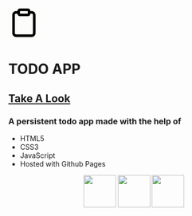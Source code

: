 <p display="flex">

<img src="https://github.com/tharun0120/TODO-JS/blob/main/assets/clipboard.gif" width="65" height="65"/>

# TODO APP

</p>

## <a href="https://tharun0120.github.io/TODO-JS/" target="_blank">Take A Look</a>

### A persistent todo app made with the help of

- HTML5
- CSS3
- JavaScript
- Hosted with Github Pages

<p align="center">
  <img src="https://github.com/tharun0120/tharun0120/blob/main/logos/html5.svg" width="65" height="65"/>
  <img src="https://github.com/tharun0120/tharun0120/blob/main/logos/css.svg" width="65" height="65"/>
  <img src="https://github.com/tharun0120/tharun0120/blob/main/logos/javascript.svg" width="65" height="65"/>
</p>
